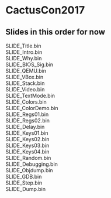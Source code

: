 # CactusCon2017

## Slides in this order for now
SLIDE_Title.bin <br>
SLIDE_Intro.bin <br>
SLIDE_Why.bin <br>
SLIDE_BIOS_Sig.bin <br>
SLIDE_QEMU.bin <br>
SLIDE_VBox.bin <br>
SLIDE_Stack.bin <br>
SLIDE_Video.bin <br>
SLIDE_TextMode.bin <br>
SLIDE_Colors.bin <br>
SLIDE_ColorDemo.bin <br>
SLIDE_Regs01.bin <br>
SLIDE_Regs02.bin <br>
SLIDE_Delay.bin <br>
SLIDE_Keys01.bin <br>
SLIDE_Keys02.bin <br>
SLIDE_Keys03.bin <br>
SLIDE_Keys04.bin  <br>
SLIDE_Random.bin <br>
SLIDE_Debugging.bin <br>
SLIDE_Objdump.bin <br>
SLIDE_GDB.bin <br>
SLIDE_Step.bin <br>
SLIDE_Dump.bin
